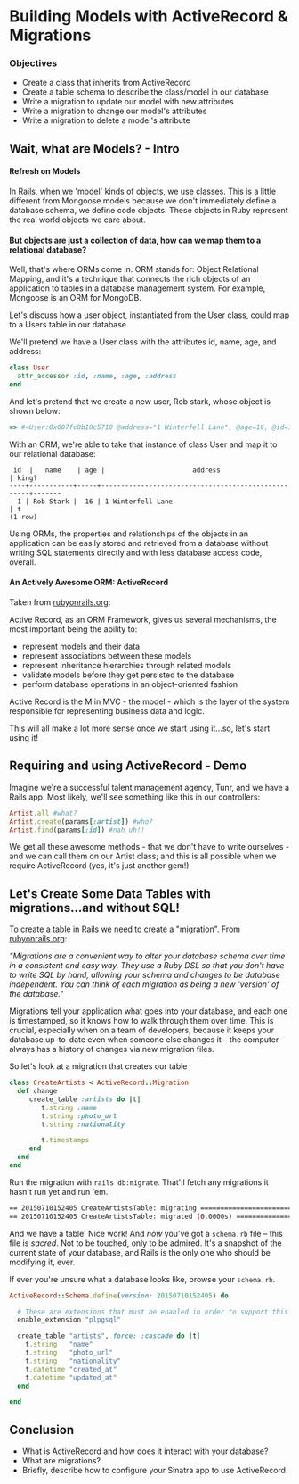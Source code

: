 # Building Models with ActiveRecord & Migrations

### Objectives
- Create a class that inherits from ActiveRecord
- Create a table schema to describe the class/model in our database
- Write a migration to update our model with new attributes
- Write a migration to change our model's attributes
- Write a migration to delete a model's attribute

## Wait, what are Models? - Intro

#### Refresh on Models

In Rails, when we 'model' kinds of objects, we use classes. This is a little different from Mongoose models because we don't immediately define a database schema, we define code objects. These objects in Ruby represent the real world objects we care about.

#### But objects are just a collection of data, how can we map them to a relational database?

Well, that's where ORMs come in.  ORM stands for: Object Relational Mapping, and it's a technique that connects the rich objects of an application to tables in a database management system. For example, Mongoose is an ORM for MongoDB.

Let's discuss how a user object, instantiated from the User class, could map to a Users table in our database.

We'll pretend we have a User class with the attributes id, name, age, and address:

```ruby
class User
  attr_accessor :id, :name, :age, :address
end
```

And let's pretend that we create a new user, Rob stark, whose object is shown below:

```ruby
=> #<User:0x007fc8b18c5718 @address="1 Winterfell Lane", @age=16, @id=1, @name="Rob Stark">
```

With an ORM, we're able to take that instance of class User and map it to our relational database:

```psql
 id  |   name    | age |                      address                       | king?
----+-----------+-----+----------------------------------------------------+-------
  1 | Rob Stark |  16 | 1 Winterfell Lane                                  | t
(1 row)
```

Using ORMs, the properties and relationships of the objects in an application can be easily stored and retrieved from a database without writing SQL statements directly and with less database access code, overall.

#### An Actively Awesome ORM: ActiveRecord

Taken from [rubyonrails.org](guides.rubyonrails.org/active_record_basics.html):

Active Record, as an ORM Framework, gives us several mechanisms, the most important being the ability to:

- represent models and their data
- represent associations between these models
- represent inheritance hierarchies through related models
- validate models before they get persisted to the database
- perform database operations in an object-oriented fashion

Active Record is the M in MVC - the model - which is the layer of the system responsible for representing business data and logic.

This will all make a lot more sense once we start using it...so, let's start using it!


## Requiring and using ActiveRecord - Demo


Imagine we're a successful talent management agency, Tunr, and we have a Rails app. Most likely, we'll see something like this in our controllers:

```ruby
Artist.all #what?
Artist.create(params[:artist]) #who?
Artist.find(params[:id]) #nah uh!!
```

We get all these awesome methods - that we don't have to write ourselves - and we can call them on our Artist class; and this is all possible when we require ActiveRecord (yes, it's just another gem!)

## Let's Create Some Data Tables with migrations...and without SQL!

To create a table in Rails we need to create a "migration".  From [rubyonrails.org](rubyonrails.org):

*"Migrations are a convenient way to alter your database schema over time in a consistent and easy way. They use a Ruby DSL so that you don't have to write SQL by hand, allowing your schema and changes to be database independent. You can think of each migration as being a new 'version' of the database."*

Migrations tell your application what goes into your database, and each one is timestamped, so it knows how to walk through them over time. This is crucial, especially when on a team of developers, because it keeps your database up-to-date even when someone else changes it – the computer always has a history of changes via new migration files.

So let's look at a migration that creates our table

```ruby
class CreateArtists < ActiveRecord::Migration
  def change
     create_table :artists do |t|
        t.string :name
        t.string :photo_url
        t.string :nationality

        t.timestamps
     end
  end
end
```

Run the migration with ```rails db:migrate```. That'll fetch any migrations it hasn't run yet and run 'em.

```bash
== 20150710152405 CreateArtistsTable: migrating ===============================
== 20150710152405 CreateArtistsTable: migrated (0.0000s) ======================
```

And we have a table! Nice work!  And _now_ you've got a `schema.rb` file – this file is _sacred_. Not to be touched, only to be admired. It's a snapshot of the current state of your database, and Rails is the only one who should be modifying it, ever.

If ever you're unsure what a database looks like, browse your `schema.rb`.

```ruby
ActiveRecord::Schema.define(version: 20150710152405) do

  # These are extensions that must be enabled in order to support this database
  enable_extension "plpgsql"

  create_table "artists", force: :cascade do |t|
    t.string   "name"
    t.string   "photo_url"
    t.string   "nationality"
    t.datetime "created_at"
    t.datetime "updated_at"
  end

end
```

## Conclusion
- What is ActiveRecord and how does it interact with your database?
- What are migrations?
- Briefly, describe how to configure your Sinatra app to use ActiveRecord.

